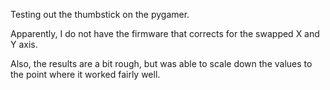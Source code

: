 Testing out the thumbstick on the pygamer.

Apparently, I do not have the firmware that corrects for the swapped X and Y axis.

Also, the results are a bit rough, but was able to scale down the values to the point where it worked fairly well.
